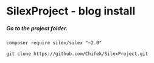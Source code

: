 # SilexProject - blog install

##### Go to the project folder.

```html
composer require silex/silex "~2.0"
```
```html
git clone https://github.com/Chifek/SilexProject.git
```
